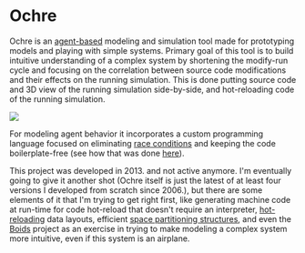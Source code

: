 # Ochre

Ochre is an [agent-based](https://en.wikipedia.org/wiki/Agent-based_model) modeling and simulation tool made for prototyping models and playing with simple systems. Primary goal of this tool is to build intuitive understanding of a complex system by shortening the modify-run cycle and focusing on the correlation between source code modifications and their effects on the running simulation. This is done putting source code and 3D view of the running simulation side-by-side, and hot-reloading code of the running simulation.

![](res/ochre_particles.gif)

For modeling agent behavior it incorporates a custom programming language focused on eliminating [race conditions](https://en.wikipedia.org/wiki/Race_condition) and keeping the code boilerplate-free (see how that was done [here](https://bcace.github.io/ochre.html)).

This project was developed in 2013. and not active anymore. I'm eventually going to give it another shot (Ochre itself is just the latest of at least four versions I developed from scratch since 2006.), but there are some elements of it that I'm trying to get right first, like generating machine code at run-time for code hot-reload that doesn't require an interpreter, [hot-reloading](https://github.com/bcace/coo) data layouts, efficient [space partitioning structures](https://bcace.github.io/tay.html), and even the [Boids](https://github.com/bcace/boids) project as an exercise in trying to make modeling a complex system more intuitive, even if this system is an airplane.
